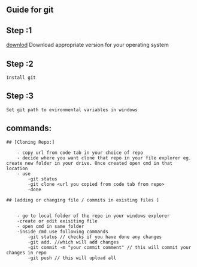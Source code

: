 ## Guide for git

## Step :1
[downlod](https://git-scm.com/downloads)
    Download appropriate version for your operating system

## Step :2
    Install git 

## Step :3
    Set git path to evironmental variables in windows

## commands:
    
    ## [Cloning Repo:]

        - copy url from code tab in your choice of repo
        - decide where you want clone that repo in your file explorer eg. create new folder in your drive. Once created open cmd in that location
        - use 
            -git status 
            -git clone <url you copied from code tab from repo>
            -done

    ## [adding or changing file / commits in existing files ]


        - go to local folder of the repo in your windows explorer
        -create or edit exisiting file 
        - open cmd in same folder
        -inside cmd use following commands
            -git status // checks if you have done any changes 
            -git add. //which will add changes 
            -git commit -m "your commit comment" // this will commit your changes in repo
            -git push // this will upload all
